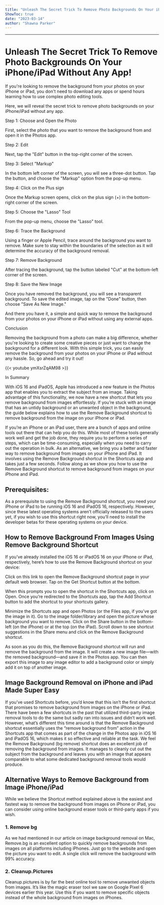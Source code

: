 ```yaml
---
title: "Unleash The Secret Trick To Remove Photo Backgrounds On Your iPhone/iPad Without Any App!"
ShowToc: true 
date: "2023-03-14"
author: "Shawna Parker"
---
```

*****
# Unleash The Secret Trick To Remove Photo Backgrounds On Your iPhone/iPad Without Any App!

If you're looking to remove the background from your photos on your iPhone or iPad, you don't need to download any apps or spend hours learning how to use complex photo editing tools. 

Here, we will reveal the secret trick to remove photo backgrounds on your iPhone/iPad without any app. 

Step 1: Choose and Open the Photo 

First, select the photo that you want to remove the background from and open it in the Photos app.

Step 2: Edit 

Next, tap the "Edit" button in the top-right corner of the screen.

Step 3: Select "Markup" 

In the bottom left corner of the screen, you will see a three-dot button. Tap the button, and choose the "Markup" option from the pop-up menu.

Step 4: Click on the Plus sign 

Once the Markup screen opens, click on the plus sign (+) in the bottom-right corner of the screen.

Step 5: Choose the "Lasso" Tool 

From the pop-up menu, choose the "Lasso" tool. 

Step 6: Trace the Background 

Using a finger or Apple Pencil, trace around the background you want to remove. Make sure to stay within the boundaries of the selection as it will determine the accuracy of the background removal.

Step 7: Remove Background 

After tracing the background, tap the button labeled "Cut" at the bottom-left corner of the screen. 

Step 8: Save the New Image 

Once you have removed the background, you will see a transparent background. To save the edited image, tap on the "Done" button, then choose "Save As New Image."

And there you have it, a simple and quick way to remove the background from your photos on your iPhone or iPad without using any external apps. 

Conclusion

Removing the background from a photo can make a big difference, whether you're looking to create some creative pieces or just want to change the background for a different look. With this simple trick, you can easily remove the background from your photos on your iPhone or iPad without any hassle. So, go ahead and try it out!

{{< youtube ymXsrZqAM98 >}} 



In Summary


With iOS 16 and iPadOS, Apple has introduced a new feature in the Photos app that enables you to extract the subject from an image.
Taking advantage of this functionality, we now have a new shortcut that lets you remove background from images effortlessly.
If you’re stuck with an image that has an untidy background or an unwanted object in the background, the guide below explains how to use the Remove Background shortcut to remove background from the image on your iPhone or iPad.







If you’re an iPhone or an iPad user, there are a bunch of apps and online tools out there that can help you do this. While most of these tools generally work well and get the job done, they require you to perform a series of steps, which can be time-consuming, especially when you need to carry out the operation in bulk.
As an alternative, we bring you a better and faster way to remove background from images on your iPhone and iPad. It involves using the Remove Background shortcut in the Shortcuts app and takes just a few seconds.
Follow along as we show you how to use the Remove Background shortcut to remove background from images on your iPhone and iPad.

 
## Prerequisites:


As a prerequisite to using the Remove Background shortcut, you need your iPhone or iPad to be running iOS 16 and iPadOS 16, respectively. However, since these latest operating systems aren’t officially released to the users yet, if you wish to use this shortcut right now, you’ll need to install the developer betas for these operating systems on your device.

 
## How to Remove Background From Images Using Remove Background Shortcut


If you’ve already installed the iOS 16 or iPadOS 16 on your iPhone or iPad, respectively, here’s how to use the Remove Background shortcut on your device:

 

Click on this link to open the Remove Background shortcut page in your default web browser.
Tap on the Get Shortcut button at the bottom.

When this prompts you to open the shortcut in the Shortcuts app, click on Open.
Once you’re redirected to the Shortcuts app, tap the Add Shortcut button to add the shortcut to your shortcuts gallery.

Minimize the Shortcuts app and open Photos (or the Files app, if you’ve got the image in it).
Go to the image folder/library and open the picture whose background you want to remove.
Click on the Share button in the bottom-left (on the iPhone) or at the top (on the iPad).
Scroll down to see shortcut suggestions in the Share menu and click on the Remove Background shortcut.




As soon as you do this, the Remove Background shortcut will run and remove the background from the image. It will create a new image file—with the removed background—and save it in the Photos app. You can then export this image to any image editor to add a background color or simply add it on top of another image.

 
## Image Background Removal on iPhone and iPad Made Super Easy


If you’ve used Shortcuts before, you’d know that this isn’t the first shortcut that promises to remove background from images on the iPhone or iPad. There have been a few shortcuts in the past that utilized third-party image removal tools to do the same but sadly ran into issues and didn’t work well.
However, what’s different this time around is that the Remove Background shortcut essentially uses the “remove background from” action in the Shortcuts app that comes as part of the change in the Photos app in iOS 16 and iPadOS 16, which makes it so effective and reliable at the task.
We feel the Remove Background (bg remove) shortcut does an excellent job of removing the background from images. It manages to cleanly cut out the subject from the background and leaves you with an image that appears comparable to what some dedicated background removal tools would produce.

 
## Alternative Ways to Remove Background from Image iPhone/iPad


While we believe the Shortcut method explained above is the easiest and fastest way to remove the background from images on iPhone or iPad, you can consider using online background eraser tools or third-party apps if you wish.

 
### 1. Remove bg


As we had mentioned in our article on image background removal on Mac, Remove.bg is an excellent option to quickly remove backgrounds from images on all platforms including iPhones. Just go to the website and open the picture you want to edit. A single click will remove the background with 99% accuracy.

 
### 2. Cleanup.Pictures


Cleanup.pictures is by far the best online tool to remove unwanted objects from images. It’s like the magic eraser tool we saw on Google Pixel 6 devices earlier this year. Use this if you want to remove specific objects instead of the whole background from images on iPhones.





